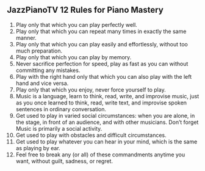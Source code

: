 ## JazzPianoTV 12 Rules for Piano Mastery

1. Play only that which you can play perfectly well.
2. Play only that which you can repeat many times in exactly the same manner.
3. Play only that which you can play easily and effortlessly, without too much preparation.
4. Play only that which you can play by memory.
5. Never sacrifice perfection for speed, play as fast as you can without committing any mistakes.
6. Play with the right hand only that which you can also play with the left hand and vice versa.
7. Play only that which you enjoy, never force yourself to play.
8. Music is a language, learn to think, read, write, and improvise music, just as you once  learned to think, read, write text, and improvise spoken sentences in ordinary conversation.
9. Get used to play in varied social circumstances: when you are alone, in the stage, in front of an audience, and with other musicians. Don’t forget Music is primarily a social activity.
10. Get used to play with obstacles and difficult circumstances.
11. Get used to play whatever you can hear in your mind, which is the same as playing by ear.
12. Feel free to break any (or all) of these commandments anytime you want, without guilt, sadness, or regret.

